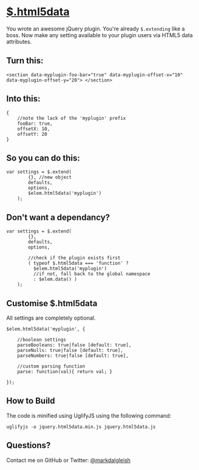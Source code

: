 [$.html5data](https://markdalgleish.com/projects/jquery-html5data)
==================================================================

You wrote an awesome jQuery plugin. You're already `$.extending` like a boss.
Now make any setting available to your plugin users via HTML5 data attributes.

Turn this:
----------

```
<section data-myplugin-foo-bar="true" data-myplugin-offset-x="10" data-myplugin-offset-y="20"> </section>
```

Into this:
----------

```
{
    //note the lack of the 'myplugin' prefix
    fooBar: true,
    offsetX: 10,
    offsetY: 20
}
```

So you can do this:
-------------------

```
var settings = $.extend(
        {}, //new object
        defaults,
        options,
        $elem.html5data('myplugin')
    );
```

Don't want a dependancy?
------------------------

```
var settings = $.extend(
        {},
        defaults,
        options,

        //check if the plugin exists first
        ( typeof $.html5data === 'function' ?
          $elem.html5data('myplugin')
          //if not, fall back to the global namespace
          : $elem.data() )
    );
```

Customise $.html5data
---------------------

All settings are completely optional.

```
$elem.html5data('myplugin', {
        
    //boolean settings
    parseBooleans: true|false [default: true],
    parseNulls: true|false [default: true],
    parseNumbers: true|false [default: true],

    //custom parsing function
    parse: function(val){ return val; }

});
```


How to Build
------------

The code is minified using UglifyJS using the following command:

`uglifyjs -o jquery.html5data.min.js jquery.html5data.js`

Questions?
----------

Contact me on GitHub or Twitter: [@markdalgleish](http://twitter.com/markdalgleish)
